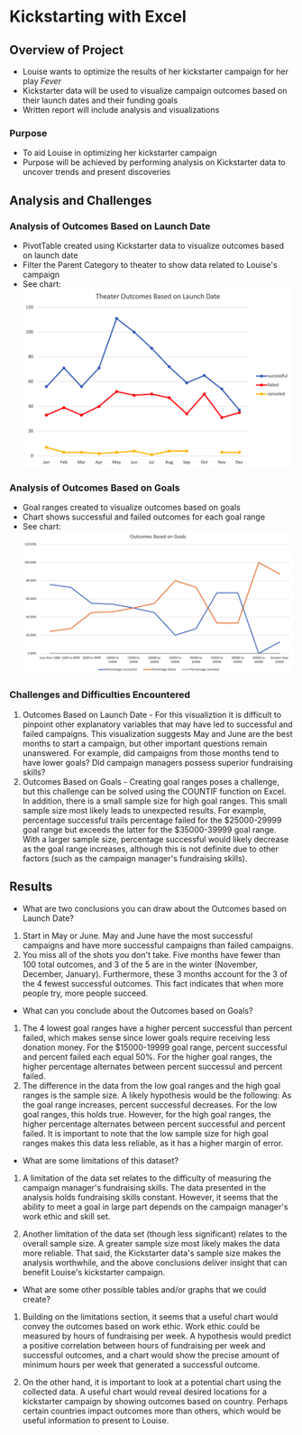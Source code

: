 # Kickstarting with Excel

## Overview of Project

* Louise wants to optimize the results of her kickstarter campaign for her play *Fever*
* Kickstarter data will be used to visualize campaign outcomes based on their launch dates and their funding goals
* Written report will include analysis and visualizations 

### Purpose

* To aid Louise in optimizing her kickstarter campaign 
* Purpose will be achieved by performing analysis on Kickstarter data to uncover trends and present discoveries 

## Analysis and Challenges

### Analysis of Outcomes Based on Launch Date

* PivotTable created using Kickstarter data to visualize outcomes based on launch date 
* Filter the Parent Category to theater to show data related to Louise's campaign
* See chart: ![Theater_Outcomes_vs_Launch](Resources/Theater_Outcomes_vs_Launch.png)

### Analysis of Outcomes Based on Goals

* Goal ranges created to visualize outcomes based on goals 
* Chart shows successful and failed outcomes for each goal range
* See chart: ![Outcomes_vs_Goals](Resources/Outcomes_vs_Goals.png)

### Challenges and Difficulties Encountered

1. Outcomes Based on Launch Date - For this visualiztion it is difficult to pinpoint other explanatory variables that may have led to successful and failed campaigns. This visualization suggests May and June are the best months to start a campaign, but other important questions remain unanswered. For example, did campaigns from those months tend to have lower goals? Did campaign managers possess superior fundraising skills? 
2. Outcomes Based on Goals - Creating goal ranges poses a challenge, but this challenge can be solved using the COUNTIF function on Excel. In addition, there is a small sample size for high goal ranges. This small sample size most likely leads to unexpected results. For example, percentage successful trails percentage failed for the $25000-29999 goal range but exceeds the latter for the $35000-39999 goal range. With a larger sample size, percentage successful would likely decrease as the goal range increases, although this is not definite due to other factors (such as the campaign manager's fundraising skills). 

## Results

- What are two conclusions you can draw about the Outcomes based on Launch Date?

1. Start in May or June. May and June have the most successful campaigns and have more successful campaigns than failed campaigns. 
2. You miss all of the shots you don't take. Five months have fewer than 100 total outcomes, and 3 of the 5 are in the winter (November, December, January). Furthermore, these 3 months account for the 3 of the 4 fewest successful outcomes. This fact indicates that when more people try, more people succeed. 

- What can you conclude about the Outcomes based on Goals?

1. The 4 lowest goal ranges have a higher percent successful than percent failed, which makes sense since lower goals require receiving less donation money. For the $15000-19999 goal range, percent successful and percent failed each equal 50%. For the higher goal ranges, the higher percentage alternates between percent successul and percent failed. 
2. The difference in the data from the low goal ranges and the high goal ranges is the sample size. A likely hypothesis would be the following: As the goal range increases, percent successful decreases. For the low goal ranges, this holds true. However, for the high goal ranges, the higher percentage alternates between percent successful and percent failed. It is important to note that the low sample size for high goal ranges makes this data less reliable, as it has a higher margin of error. 

- What are some limitations of this dataset?

1. A limitation of the data set relates to the difficulty of measuring the campaign manager's fundraising skills. The data presented in the analysis holds fundraising skills constant. However, it seems that the ability to meet a goal in large part depends on the campaign manager's work ethic and skill set. 

2. Another limitation of the data set (though less significant) relates to the overall sample size. A greater sample size most likely makes the data more reliable. That said, the Kickstarter data's sample size makes the analysis worthwhile, and the above conclusions deliver insight that can benefit Louise's kickstarter campaign.

- What are some other possible tables and/or graphs that we could create?

1. Building on the limitations section, it seems that a useful chart would convey the outcomes based on work ethic. Work ethic could be measured by hours of fundraising per week. A hypothesis would predict a positive correlation between hours of fundraising per week and successful outcomes, and a chart would show the precise amount of minimum hours per week that generated a successful outcome.

2. On the other hand, it is important to look at a potential chart using the collected data. A useful chart would reveal desired locations for a kickstarter campaign by showing outcomes based on country. Perhaps certain countries impact outcomes more than others, which would be useful information to present to Louise. 

